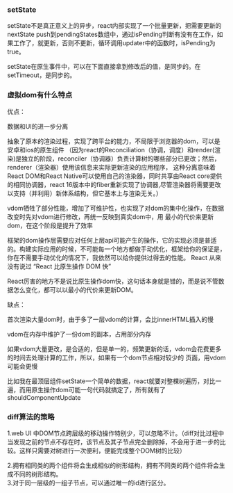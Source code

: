 ### setState

setState不是真正意义上的异步，react内部实现了一个批量更新，把需要更新的nextState push到pendingStates数组中，通过isPending判断有没有在工作，如果工作了，就更新，否则不更新，循环调用updater中的函数时，isPending为true。

setState在原生事件中，可以在下面直接拿到修改后的值，是同步的。在setTimeout，是同步的。
### 虚拟dom有什么特点

优点：

数据和UI的进一步分离

抽象了原本的渲染过程，实现了跨平台的能力，不局限于浏览器的dom，可以是安卓和ios的原生组件
（因为react的Reconciliation（协调，调度）和render(渲染)是独立的阶段，reconciler（协调器）负责计算树的哪些部分已更改；然后，renderer（渲染器）使用该信息来实际更新渲染的应用程序，
这种分离意味着React DOM和React Native可以使用自己的渲染器，同时共享由React core提供的相同协调器，react 16版本中的fiber重新实现了协调器,尽管渲染器将需要更改以支持（并利用）新体系结构，但它基本上与渲染无关。）

vdom牺牲了部分性能，增加了可维护性，也实现了对dom的集中化操作，在数据改变时先对vdom进行修改，再统一反映到真实dom中，用
最小的代价来更新dom，在这个阶段是提升了效率

框架的dom操作层需要应对任何上层api可能产生的操作，它的实现必须是普适的。构建实际应用的时候，不可能每一个地方都做手动优化，框架给你的保证是，你在不需要手动优化的情况下，我依然可以给你提供过得去的性能。
React 从来没有说过 “React 比原生操作 DOM 快”

React厉害的地方不是说比原生操作dom快，这句话本身就是错的，而是说不管数据怎么变化，都可以以最小的代价来更新DOM。


缺点：

首次渲染大量dom时，由于多了一层vdom的计算，会比innerHTML插入的慢

vdom在内存中维护了一份dom的副本，占用部分内存

如果vdom大量更改，是合适的，但是单一的，频繁更新的话，vdom会花费更多的时间去处理计算的工作，所以，如果有一个dom节点相对较少的
页面，用vdom可能会更慢

比如我在最顶层组件setState一个简单的数据，react就要对整棵树遍历，对比一遍，而用原生操作dom可能一句代码就搞定了，所有就有了shouldComponentUpdate


### diff算法的策略
1.web UI 中DOM节点跨层级的移动操作特别少，可以忽略不计。（diff对比过程中当发现之前的节点不存在时，该节点及其子节点完全删除掉，不会用于进一步的比较。这样只需要对树进行一次便利，便能完成整个DOM树的比较）


2.拥有相同类的两个组件将会生成相似的树形结构，拥有不同类的两个组件将会生成不同的树形结构。  
3.对于同一层级的一组子节点，可以通过唯一的id进行区分。